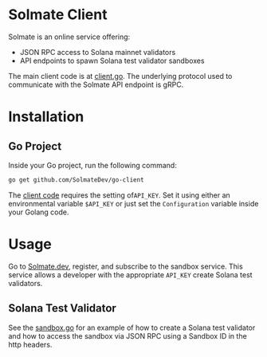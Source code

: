 # Solmate Client

Solmate is an online service offering:
* JSON RPC access to Solana mainnet validators
* API endpoints to spawn Solana test validator sandboxes


The main client code is at [client.go](client/client.go).  The underlying protocol used to communicate with the Solmate API endpoint is gRPC.


# Installation

## Go Project

Inside your Go project, run the following command:

```bash
go get github.com/SolmateDev/go-client
```

The [client code](client/client.go) requires the setting of`API_KEY`.  Set it using either an environmental variable `$API_KEY` or just set the `Configuration` variable inside your Golang code.


# Usage

Go to [Solmate.dev](https://solmate.dev), register, and subscribe to the sandbox service.  This service allows a developer with the appropriate `API_KEY` create Solana test validators.


## Solana Test Validator

See the [sandbox.go](examples/sandbox/sandbox.go) for an example of how to create a Solana test validator and how to access the sandbox via JSON RPC using a Sandbox ID in the http headers.

